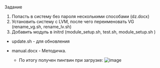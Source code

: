 Задание
1. Попасть в систему без пароля несколькими способами (dz.docx)
2. Установить систему с LVM, после чего переименовать VG (rename_vg.sh, rename_lv.sh)
3. Добавить модуль в initrd (module_setup.sh, test.sh, module_setup.sh )

- update.sh - для обновления
- manual.docx - Методичка.

  - По итогу получен пингвин при загрузке:
![image](https://github.com/ddmitiypermyakov/dzpt_grub/assets/73555501/4b3fc14b-a52f-4d35-8b2a-68cea9014776)
